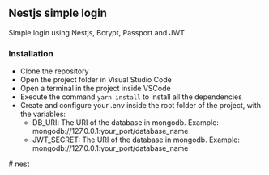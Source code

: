 <h2>Nestjs simple login</h2>
<p>Simple login using Nestjs, Bcrypt, Passport and JWT</p>
<h3>Installation</h3>
<ul>
    <li>Clone the repository</li>
    <li>Open the project folder in Visual Studio Code</li>
    <li>Open a terminal in the project inside VSCode</li>
    <li>Execute the command <code>yarn install</code> to install all the dependencies</li>
    <li>Create and configure your .env inside the root folder of the project, with the variables:
        <ul>
            <li>
                DB_URI: The URI of the database in mongodb. Example: mongodb://127.0.0.1:your_port/database_name
            </li>
            <li>
                JWT_SECRET: The URI of the database in mongodb. Example: mongodb://127.0.0.1:your_port/database_name
            </li>
        </ul>
    </li>
</ul>
#   n e s t  
 